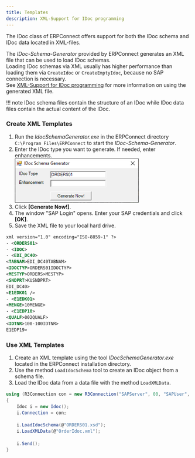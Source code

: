 ```yaml
---
title: Templates
description: XML-Support for IDoc programming
---
```



The IDoc class of ERPConnect offers support for both the IDoc schema and IDoc data located in XML-files.

The *IDoc-Schema-Generator* provided by ERPConnect generates an XML file that can be used to load IDoc schemas.<br>
Loading IDoc schemas via XML usually has higher performance than loading them via `CreateIdoc` or `CreateEmptyIdoc`, because no SAP connection is necessary.<br>
See [XML-Support for IDoc programming](../receiving-and-sending-idocs/xml-support-for-idoc-programming) for more information on using the generated XML file.

!!! note
    IDoc schema files contain the structure of an IDoc while IDoc data files contain the actual content of the IDoc.
	

### Create XML Templates

1. Run the *IdocSchemaGenerator.exe* in the ERPConnect directory `C:\Program Files\ERPConnect` to start the *IDoc-Schema-Generator*.
2. Enter the IDoc type you want to generate. If needed, enter enhancements.<br>
![Tools-002]( ../../assets/images/Tools-002.png)
3. Click **[Generate Now!]**. 
3. The window "SAP Login" opens. Enter your SAP credentials and click **[OK]**.
4. Save the XML file to your local hard drive. 

``` xml title="Example of an *ORDERS01* IDoc schema"
xml version="1.0" encoding="ISO-8859-1" ?>
- <ORDERS01>
- <IDOC>
- <EDI_DC40>
<TABNAM>EDI_DC40TABNAM>
<IDOCTYP>ORDERS01IDOCTYP>
<MESTYP>ORDERS>MESTYP>
<SNDPRT>KUSNDPRT>
EDI_DC40>
<E1EDK01 />
- <E1EDK01>
<MENGE>10MENGE>
- <E1EDP10>
<QUALF>002QUALF>
<IDTNR>100-100IDTNR>
E1EDP19>
```

### Use XML Templates
 
1. Create an XML template using the tool *IDocSchemaGenerator.exe* located in the ERPConnect installation directory.
2. Use the method `LoadIdocSchema` tool to create an IDoc object from a schema file.
3. Load the IDoc data from a data file with the method `LoadXMLData`.

```csharp linenums="1" title="How to use XML Templates"
using (R3Connection con = new R3Connection("SAPServer", 00, "SAPUser", "Password", "EN", "800"))
{ 
    Idoc i = new Idoc();  
    i.Connection = con; 
	
    i.LoadIdocSchema(@"ORDERS01.xsd");        
    i.LoadXMLData(@"OrderIdoc.xml");
    
    i.Send();
}
```
